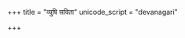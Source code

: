 +++
title = "व्युषि सविता"
unicode_script = "devanagari"

+++

<div class="js_include" includetitle="false" newlevelforh1="2" unfilled url="/vedAH_sAma/jaiminIyam/brAhmaNam/jaiminiya-upaniShad-brAhmaNam/04/05"></div>
